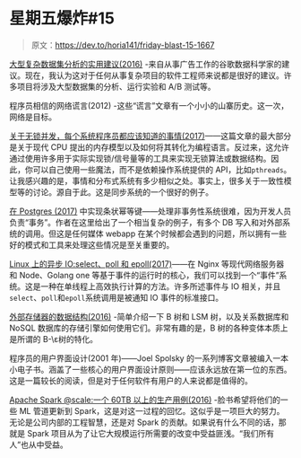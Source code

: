 # 星期五爆炸#15

> 原文：<https://dev.to/horia141/friday-blast-15-1667>

[大型复杂数据集分析的实用建议(2016)](http://www.unofficialgoogledatascience.com/2016/10/practical-advice-for-analysis-of-large.html?m=1) -来自从事广告工作的谷歌数据科学家的建议。现在，我认为这对于任何从事复杂项目的软件工程师来说都是很好的建议。许多项目将涉及大型数据集的分析、运行实验和 A/B 测试等。

程序员相信的网络谎言(2012) -这些“谎言”文章有一个小小的山寨历史。这一次，网络是目标。

[关于无锁并发，每个系统程序员都应该知道的事情(2017)](https://assets.bitbashing.io/papers/lockless.pdf)——这篇文章的最大部分是关于现代 CPU 提出的内存模型以及如何将其转化为编程语言。反过来，这允许通过使用许多用于实际实现锁/信号量等的工具来实现无锁算法或数据结构。因此，你可以自己使用一些魔法，而不是依赖操作系统提供的 API，比如`pthreads`。让我感兴趣的是，事情和分布式系统有多少相似之处。事实上，很多关于一致性模型等的讨论。源自于此。这是同步系统的一个很好的例子。

[在 Postgres (2017)](https://brandur.org/idempotency-keys) 中实现条状幂等键——处理非事务性系统很难，因为开发人员负责“事务”。作者在这里给出了一个相当复杂的例子，有多个 DB 写入和对外部系统的调用。但这是任何媒体 webapp 在某个时候都会遇到的问题，所以拥有一些好的模式和工具来处理这些情况是至关重要的。

[Linux 上的异步 IO:select、poll 和 epoll(2017)](https://jvns.ca/blog/2017/06/03/async-io-on-linux--select--poll--and-epoll/)——在 Nginx 等现代网络服务器和 Node、Golang one 等基于事件的运行时的核心，我们可以找到一个“事件”系统。这是一种在单线程上高效执行计算的方法。许多所述事件与 IO 相关，并且`select`、`poll`和`epoll`系统调用是被通知 IO 事件的标准接口。

[外部存储器的数据结构(2016)](http://blog.omega-prime.co.uk/2016/07/05/datastructures-for-external-memory/) -简单介绍一下 B 树和 LSM 树，以及关系数据库和 NoSQL 数据库的存储引擎如何使用它们。非常有趣的是，B 树的各种变体本质上是所谓的 B-\ε树的特化。

程序员的用户界面设计(2001 年)——Joel Spolsky 的一系列博客文章被编入一本小电子书。涵盖了一些核心的用户界面设计原则——应该永远放在第一位的东西。这是一篇较长的阅读，但是对于任何软件有用户的人来说都是值得的。

[Apache Spark @scale:一个 60TB 以上的生产用例(2016)](https://code.facebook.com/posts/1671373793181703/apache-spark-scale-a-60-tb-production-use-case/) -脸书希望将他们的一些 ML 管道更新到 Spark，这是对这一过程的回忆。这似乎是一项巨大的努力。无论是公司内部的工程智慧，还是对 Spark 的贡献。如果说有什么不同的话，那就是 Spark 项目从为了让它大规模运行所需要的改变中受益匪浅。“我们所有人”也从中受益。